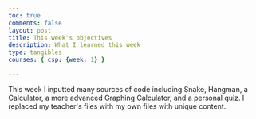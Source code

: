 ```yaml
---
toc: true
comments: false
layout: post
title: This week's objectives 
description: What I learned this week
type: tangibles
courses: { csp: {week: 1} }

---
```


This week I inputted many sources of code including Snake, Hangman, a Calculator, a more advanced Graphing Calculator, and a personal quiz. I replaced my teacher's files with my own files with unique content.
